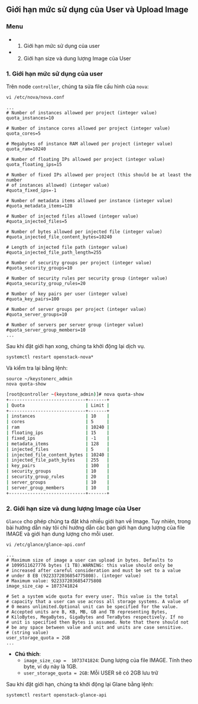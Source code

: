## Giới hạn mức sử dụng của User và Upload Image

### Menu

- 1. Giới hạn mức sử dụng của user
- 2. Giới hạn size và dung lượng Image của User

### 1. Giới hạn mức sử dụng của user

Trên node `controller`, chúng ta sửa file cấu hình của `nova`:

```
vi /etc/nova/nova.conf
```

```
...
# Number of instances allowed per project (integer value)
quota_instances=10

# Number of instance cores allowed per project (integer value)
quota_cores=5

# Megabytes of instance RAM allowed per project (integer value)
quota_ram=10240

# Number of floating IPs allowed per project (integer value)
quota_floating_ips=15

# Number of fixed IPs allowed per project (this should be at least the number
# of instances allowed) (integer value)
#quota_fixed_ips=-1

# Number of metadata items allowed per instance (integer value)
#quota_metadata_items=128

# Number of injected files allowed (integer value)
#quota_injected_files=5

# Number of bytes allowed per injected file (integer value)
#quota_injected_file_content_bytes=10240

# Length of injected file path (integer value)
#quota_injected_file_path_length=255

# Number of security groups per project (integer value)
#quota_security_groups=10

# Number of security rules per security group (integer value)
#quota_security_group_rules=20

# Number of key pairs per user (integer value)
#quota_key_pairs=100

# Number of server groups per project (integer value)
#quota_server_groups=10

# Number of servers per server group (integer value)
#quota_server_group_members=10
...
```

Sau khi đặt giới hạn xong, chúng ta khởi động lại dịch vụ.

```
systemctl restart openstack-nova*
```

Và kiểm tra lại bằng lệnh:

```
source ~/keystonerc_admin
nova quota-show
```

```sh
[root@controller ~(keystone_admin)]# nova quota-show
+-----------------------------+-------+
| Quota                       | Limit |
+-----------------------------+-------+
| instances                   | 10    |
| cores                       | 5     |
| ram                         | 10240 |
| floating_ips                | 15    |
| fixed_ips                   | -1    |
| metadata_items              | 128   |
| injected_files              | 5     |
| injected_file_content_bytes | 10240 |
| injected_file_path_bytes    | 255   |
| key_pairs                   | 100   |
| security_groups             | 10    |
| security_group_rules        | 20    |
| server_groups               | 10    |
| server_group_members        | 10    |
+-----------------------------+-------+
```

### 2. Giới hạn size và dung lượng Image của User

`Glance` cho phép chúng ta đặt khá nhiều giới hạn về Image. Tuy nhiên, trong bài hướng dẫn này tôi chỉ hướng dẫn các bạn giới hạn dung lượng của file IMAGE và giới hạn dung lượng cho mỗi user.

```
vi /etc/glance/glance-api.conf
```

```
...
# Maximum size of image a user can upload in bytes. Defaults to
# 1099511627776 bytes (1 TB).WARNING: this value should only be
# increased after careful consideration and must be set to a value
# under 8 EB (9223372036854775808). (integer value)
# Maximum value: 9223372036854775808
image_size_cap = 1073741824

# Set a system wide quota for every user. This value is the total
# capacity that a user can use across all storage systems. A value of
# 0 means unlimited.Optional unit can be specified for the value.
# Accepted units are B, KB, MB, GB and TB representing Bytes,
# KiloBytes, MegaBytes, GigaBytes and TeraBytes respectively. If no
# unit is specified then Bytes is assumed. Note that there should not
# be any space between value and unit and units are case sensitive.
# (string value)
user_storage_quota = 2GB
...
```

- **Chú thích**:
	- `image_size_cap =  1073741824`: Dung lượng của file IMAGE. Tính theo byte, ví dụ này là 1GB.
	- `user_storage_quota = 2GB`: Mỗi USER sẽ có 2GB lưu trữ
	
Sau khi đặt giới hạn, chúng ta khởi động lại Glane bằng lệnh:

```
systemctl restart openstack-glance-api
```